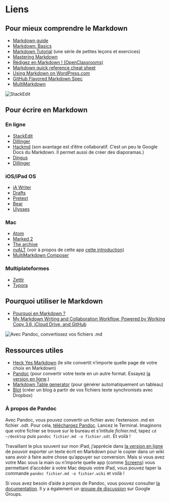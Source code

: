 # Liens

## Pour mieux comprendre le Markdown

- [Markdown guide](https://www.markdownguide.org/basic-syntax/)
- [Markdown: Basics](https://daringfireball.net/projects/markdown/basics)
- [Markdown Tutorial](https://www.markdowntutorial.com/) (une série de petites leçons et exercices)
- [Mastering Markdown](https://guides.github.com/features/mastering-markdown/)
- [Rédigez en Markdown ! (OpenClassrooms)](https://openclassrooms.com/fr/courses/1304236-redigez-en-markdown)
- [Markdown quick reference cheat sheet](https://wordpress.com/support/markdown-quick-reference/)
- [Using Markdown on WordPress.com](https://wordpress.com/support/can-i-use-markdown-on-wordpress-com/)
- [GitHub Flavored Markdown Spec](https://github.github.com/gfm/)
- [MultiMarkdown](https://fletcherpenney.net/multimarkdown/)

![StackEdit](https://www.ralentirtravaux.com/github/stackedit.png)

## Pour écrire en Markdown

### En ligne

- [StackEdit](https://stackedit.io/)
- [Dillinger](https://dillinger.io/)
- [Hackmd](https://hackmd.io/?nav=overview) (son avantage est d’être collaboratif. C’est un peu le Google Docs du Markdown. Il permet aussi de créer des diaporamas.)
- [Dingus](https://daringfireball.net/projects/markdown/dingus)
- [Dillinger](https://dillinger.io/)

### iOS/iPad OS

- [iA Writer](https://apps.apple.com/gb/app/ia-writer/id775737172)
- [Drafts](https://apps.apple.com/gb/app/drafts/id1236254471)
- [Pretext](https://apps.apple.com/gb/app/pretext/id1347707000)
- [Bear](https://apps.apple.com/gb/app/bear/id1016366447)
- [Ulysses](https://apps.apple.com/gb/app/ulysses/id1225571038)

### Mac

- [Atom](https://atom.io/)
- [Marked 2](https://marked2app.com/)
- [The archive](https://zettelkasten.de/the-archive/)
- [nvALT](https://brettterpstra.com/projects/nvalt/) (voir à propos de cette app [cette introduction](http://aya.io/blog/nvalt-prise-de-notes/))
- [MultiMarkdown Composer](https://multimarkdown.com)

### Multiplateformes

- [Zettlr](https://www.zettlr.com)
- [Typora](https://www.typora.io)

## Pourquoi utiliser le Markdown

- [Pourquoi en Markdown ?](https://www.davidbosman.fr/blog/2012/11/23/pourquoi-en-markdown/)
- [My Markdown Writing and Collaboration Workflow, Powered by Working Copy 3.6, iCloud Drive, and GitHub](https://www.macstories.net/ios/my-markdown-writing-and-collaboration-workflow-powered-by-working-copy-3-6-icloud-drive-and-github/)

![Avec Pandoc, convertissez vos fichiers .md](https://www.ralentirtravaux.com/github/pandoc.png)

## Ressources utiles

- [Heck Yes Markdown](http://heckyesmarkdown.com/) (le site convertit n’importe quelle page de votre choix en Markdown)
- [Pandoc](https://pandoc.org/help.html) (pour convertir votre texte en un autre format. Essayez [la version en ligne](https://pandoc.org/try/).)
- [Markdown Table generator](http://www.tablesgenerator.com/markdown_tables) (pour générer automatiquement un tableau)
- [Blot](https://blot.im/) (créer un blog à partir de vos fichiers texte synchronisés avec Dropbox)

### À propos de Pandoc

Avec Pandoc, vous pouvez convertir un fichier avec l’extension .md en fichier .odt. Pour cela, [téléchargez Pandoc](https://pandoc.org/installing.html). Lancez le Terminal. Imaginons que votre fichier se trouve sur le bureau et s’intitule *fichier.md*, tapez `cd ~/desktop` puis `pandoc fichier.md -o fichier.odt`. Et voilà !

Travaillant le plus souvent sur mon iPad, j’apprécie dans [la version en ligne](https://pandoc.org/try/) de pouvoir exporter un texte écrit en Markdown pour le copier dans un wiki sans avoir à faire autre chose qu’appuyer sur conversion. Mais si vous avez votre Mac sous la main ou n’importe quelle app (comme [Screens](https://apps.apple.com/gb/app/screens/id655890150)) vous permettant d’accéder à votre Mac depuis votre iPad, vous pouvez taper la commande `pandoc fichier.md -o fichier.wiki` et voilà !

Si vous avez besoin d’aide à propos de Pandoc, vous pouvez consulter [la documentation](https://pandoc.org/getting-started.html). Il y a également un [groupe de discussion](https://groups.google.com/g/pandoc-discuss) sur Google Groups. 